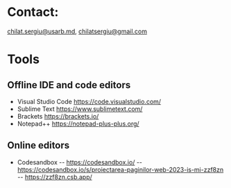 # Contact:
chilat.sergiu@usarb.md, chilatsergiu@gmail.com

# Tools
## Offline IDE and code editors
- Visual Studio Code https://code.visualstudio.com/
- Sublime Text https://www.sublimetext.com/
- Brackets https://brackets.io/
- Notepad++ https://notepad-plus-plus.org/
## Online editors
- Codesandbox
-- https://codesandbox.io/
-- https://codesandbox.io/s/proiectarea-paginilor-web-2023-is-mi-zzf8zn
-- https://zzf8zn.csb.app/


